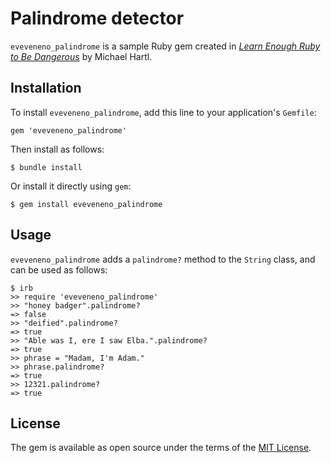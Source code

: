 # Palindrome detector

`eveveneno_palindrome` is a sample Ruby gem created in [*Learn Enough Ruby to Be Dangerous*](https://www.learnenough.com/ruby-tutorial) by Michael Hartl.

## Installation

To install `eveveneno_palindrome`, add this line to your application's `Gemfile`:

```
gem 'eveveneno_palindrome'
```

Then install as follows:

```
$ bundle install
```

Or install it directly using `gem`:

```
$ gem install eveveneno_palindrome
```

## Usage

`eveveneno_palindrome` adds a `palindrome?` method to the `String` class, and can be used as follows:

```
$ irb
>> require 'eveveneno_palindrome'
>> "honey badger".palindrome?
=> false
>> "deified".palindrome?
=> true
>> "Able was I, ere I saw Elba.".palindrome?
=> true
>> phrase = "Madam, I'm Adam."
>> phrase.palindrome?
=> true
>> 12321.palindrome?
=> true
```

## License

The gem is available as open source under the terms of the [MIT License](https://opensource.org/licenses/MIT).
